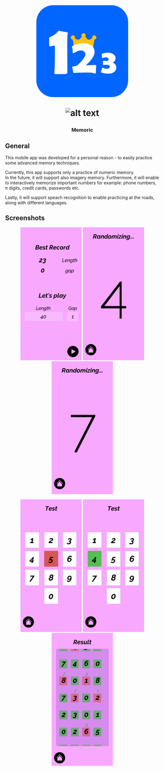 <h1 align="center">
  <img src="images/logo.png" width="300"/>
  
 ![_alt text_](https://img.shields.io/badge/Platforms-android-blue??style=for-the-badge)

  </h1>
<h3 align="center">  
  
Memoric
  </h3> 

## General

This mobile app was developed for a personal reason -
to easily practice some advanced memory techniques.

Currently, this app supports only a practice of numeric memory.  
In the future, it will support also imagery memory.
Furthermore, it will enable to interactively memorize important numbers
for example: phone numbers, π digits, credit cards, passwords etc.

Lastly, it will support speach recognition to enable practicing at the roads,  
along with different languages.
  
## Screenshots
<p align="center">
 <img src="images/1.jpg" width="200"/>
 <img src="images/2.jpg" width="200"/>
 <img src="images/3.jpg" width="200"/>
<p align="center">
 <img src="images/4.jpg" width="200"/>
<img src="images/5.jpg" width="200"/>
<img src="images/6.jpg" width="200"/>
</p>
